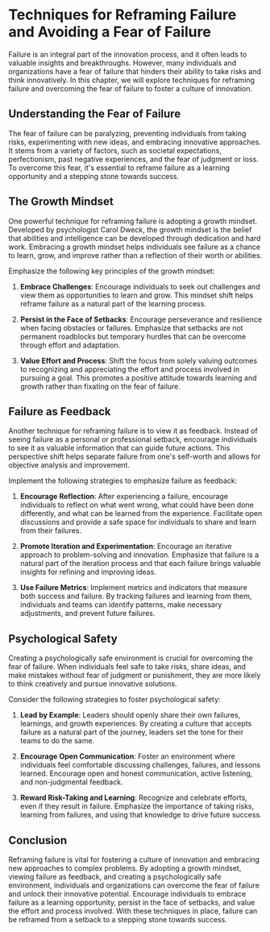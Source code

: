 Techniques for Reframing Failure and Avoiding a Fear of Failure
==========================================================================

Failure is an integral part of the innovation process, and it often leads to valuable insights and breakthroughs. However, many individuals and organizations have a fear of failure that hinders their ability to take risks and think innovatively. In this chapter, we will explore techniques for reframing failure and overcoming the fear of failure to foster a culture of innovation.

Understanding the Fear of Failure
---------------------------------

The fear of failure can be paralyzing, preventing individuals from taking risks, experimenting with new ideas, and embracing innovative approaches. It stems from a variety of factors, such as societal expectations, perfectionism, past negative experiences, and the fear of judgment or loss. To overcome this fear, it's essential to reframe failure as a learning opportunity and a stepping stone towards success.

The Growth Mindset
------------------

One powerful technique for reframing failure is adopting a growth mindset. Developed by psychologist Carol Dweck, the growth mindset is the belief that abilities and intelligence can be developed through dedication and hard work. Embracing a growth mindset helps individuals see failure as a chance to learn, grow, and improve rather than a reflection of their worth or abilities.

Emphasize the following key principles of the growth mindset:

1. **Embrace Challenges**: Encourage individuals to seek out challenges and view them as opportunities to learn and grow. This mindset shift helps reframe failure as a natural part of the learning process.

2. **Persist in the Face of Setbacks**: Encourage perseverance and resilience when facing obstacles or failures. Emphasize that setbacks are not permanent roadblocks but temporary hurdles that can be overcome through effort and adaptation.

3. **Value Effort and Process**: Shift the focus from solely valuing outcomes to recognizing and appreciating the effort and process involved in pursuing a goal. This promotes a positive attitude towards learning and growth rather than fixating on the fear of failure.

Failure as Feedback
-------------------

Another technique for reframing failure is to view it as feedback. Instead of seeing failure as a personal or professional setback, encourage individuals to see it as valuable information that can guide future actions. This perspective shift helps separate failure from one's self-worth and allows for objective analysis and improvement.

Implement the following strategies to emphasize failure as feedback:

1. **Encourage Reflection**: After experiencing a failure, encourage individuals to reflect on what went wrong, what could have been done differently, and what can be learned from the experience. Facilitate open discussions and provide a safe space for individuals to share and learn from their failures.

2. **Promote Iteration and Experimentation**: Encourage an iterative approach to problem-solving and innovation. Emphasize that failure is a natural part of the iteration process and that each failure brings valuable insights for refining and improving ideas.

3. **Use Failure Metrics**: Implement metrics and indicators that measure both success and failure. By tracking failures and learning from them, individuals and teams can identify patterns, make necessary adjustments, and prevent future failures.

Psychological Safety
--------------------

Creating a psychologically safe environment is crucial for overcoming the fear of failure. When individuals feel safe to take risks, share ideas, and make mistakes without fear of judgment or punishment, they are more likely to think creatively and pursue innovative solutions.

Consider the following strategies to foster psychological safety:

1. **Lead by Example**: Leaders should openly share their own failures, learnings, and growth experiences. By creating a culture that accepts failure as a natural part of the journey, leaders set the tone for their teams to do the same.

2. **Encourage Open Communication**: Foster an environment where individuals feel comfortable discussing challenges, failures, and lessons learned. Encourage open and honest communication, active listening, and non-judgmental feedback.

3. **Reward Risk-Taking and Learning**: Recognize and celebrate efforts, even if they result in failure. Emphasize the importance of taking risks, learning from failures, and using that knowledge to drive future success.

Conclusion
----------

Reframing failure is vital for fostering a culture of innovation and embracing new approaches to complex problems. By adopting a growth mindset, viewing failure as feedback, and creating a psychologically safe environment, individuals and organizations can overcome the fear of failure and unlock their innovative potential. Encourage individuals to embrace failure as a learning opportunity, persist in the face of setbacks, and value the effort and process involved. With these techniques in place, failure can be reframed from a setback to a stepping stone towards success.
